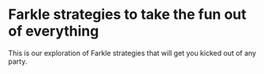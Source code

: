 # Farkle strategies to take the fun out of everything

This is our exploration of Farkle strategies that will get you kicked out of any party.
